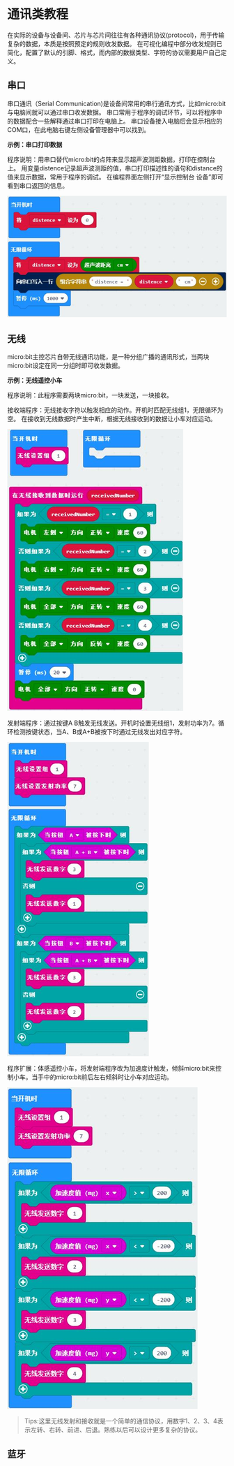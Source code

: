 # 通讯类教程

在实际的设备与设备间、芯片与芯片间往往有各种通讯协议(protocol)，用于传输复杂的数据，本质是按照预定的规则收发数据。
在可视化编程中部分收发规则已简化，配置了默认的引脚、格式，而内部的数据类型、字符的协议需要用户自己定义。

## 串口

串口通讯（Serial Communication)是设备间常用的串行通讯方式，比如micro:bit与电脑间就可以通过串口收发数据。
串口常用于程序的调试环节，可以将程序中的数据配合一些解释通过串口打印在电脑上。
串口设备接入电脑后会显示相应的COM口，在此电脑右键左侧设备管理器中可以找到。

**示例：串口打印数据**

程序说明：用串口替代micro:bit的点阵来显示超声波测距数据，打印在控制台上。
用变量distence记录超声波测距的值，串口打印描述性的语句和distance的值来显示数据，常用于程序的调试。
在编程界面左侧打开“显示控制台 设备”即可看到串口返回的信息。

![](./images/communication/serialUltrasonic.jpg)

## 无线

micro:bit主控芯片自带无线通讯功能，是一种分组广播的通讯形式，当两块micro:bit设定在同一分组时即可收发数据。

**示例：无线遥控小车**

程序说明：此程序需要两块micro:bit，一块发送，一块接收。

接收端程序：无线接收字符以触发相应的动作。开机时匹配无线组1，无限循环为空。
在接收到无线数据时产生中断，根据无线接收到的数据让小车对应运动。

![](./images/communication/radioRx.jpg)

发射端程序：通过按键A B触发无线发送。开机时设置无线组1，发射功率为7。循环检测按键状态，当A、B或A+B被按下时通过无线发出对应字符。

![](./images/communication/radioTx.jpg)

程序扩展：体感遥控小车，将发射端程序改为加速度计触发，倾斜micro:bit来控制小车。当手中的micro:bit前后左右倾斜时让小车对应运动。

![](./images/communication/radioTxAccel.jpg)

> Tips:这里无线发射和接收就是一个简单的通信协议，用数字1、2、3、4表示左转、右转、前进、后退。熟练以后可以设计更多复杂的协议。

## 蓝牙

